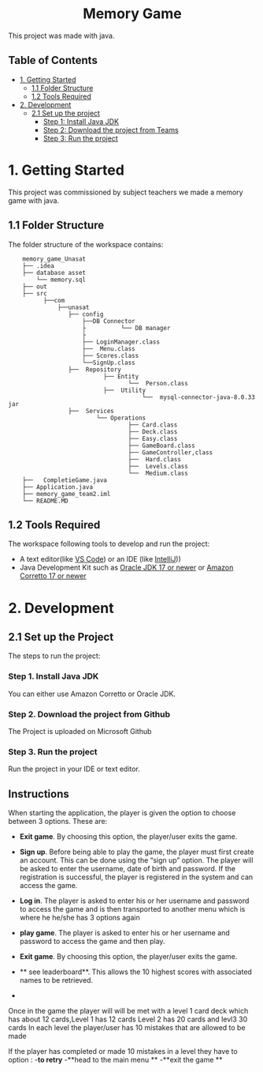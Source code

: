 <h1 align="center">
  Memory Game
</h1>
This project was made with java.

## Table of Contents
- [1. Getting Started](#1-getting-started)
    - [1.1 Folder Structure](#1.1-folder-structure)
    - [1.2 Tools Required](#1.2-tools-required)
- [2. Development](#2-development)
    - [2.1 Set up the project](#21-set-up-the-project)
      - [Step 1: Install Java JDK](#step-1-install-java-jdk)
      - [Step 2: Download the project from Teams](#step-2-download-the-project-from-teams)
      - [Step 3: Run the project](#step-3-run-the-project)



# 1. Getting Started
This project was commissioned by subject teachers we made a memory game with java.

## 1.1 Folder Structure
The folder structure of the workspace contains:
```
    memory_game_Unasat
    ├── .idea
    ├── database asset
        └── memory.sql
    ├── out
    ├── src
          ├──com
              ├──unasat
                 ├── config
                     ├──DB Connector                    
                     ├          └── DB manager
                     ├
                     ├── LoginManager.class
                     ├──  Menu.class       
                     ├── Scores.class
                     └──SignUp.class
                 ├──  Repository
                           ├── Entity
                                  └──  Person.class
                           ├──  Utility             
                                      └──  mysql-connector-java-8.0.33 jar
                 ├──  Services
                         └── Operations                 
                                  ├── Card.class
                                  ├── Deck.class
                                  ├── Easy.class
                                  ├── GameBoard.class
                                  ├── GameController,class
                                  ├──  Hard.class
                                  ├──  Levels.class             
                                  └──  Medium.class
    ├──   CompletieGame.java            
    ├── Application.java
    ├── memory_game_team2.iml
    └── README.MD
```
## 1.2 Tools Required
The workspace following tools to develop and run the project:
- A text editor(like [VS Code](https://code.visualstudio.com/)) or an IDE (like [IntelliJ](https://www.jetbrains.com/idea/)))
- Java Development Kit such as [Oracle JDK 17 or newer](https://www.oracle.com/java/technologies/java-se-glance.html) or [Amazon Corretto 17 or newer](https://aws.amazon.com/corretto/)

# 2. Development

## 2.1 Set up the Project
The steps to run the project:

### Step 1. Install Java JDK
You can either use Amazon Corretto or Oracle JDK. 

### Step 2. Download the project from Github
The Project is uploaded on Microsoft Github

### Step 3. Run the project
Run the project in your IDE or text editor.

## Instructions

When starting the application, the player is given the option to choose between 3 options. These are:

- **Exit game**. By choosing this option, the player/user exits the game.

- **Sign up**. Before being able to play the game, the player must first create an account. This can be done using the “sign up” option. The player will be asked to enter the username, date of birth and password. If the registration is successful, the player is registered in the system and can access the game.

- **Log in**. The player is asked to enter his or her username and password to access the game and is then transported to another menu which is where he he/she has  3 options again

- **play game**. The player is asked to enter his or her username and password to access the game and then play.

- **Exit game**. By choosing this option, the player/user exits the game.

- ** see leaderboard**. This allows the 10 highest scores with associated names to be retrieved.
- 
Once in the game the player will will be met with a level 1 card deck which has about 12 cards,Level 1 has 12 cards 
Level 2  has 20 cards and levl3 30 cards 
In each level the player/user has 10 mistakes that are allowed to be made

If the player has completed or made 10 mistakes in a level they have to option :
-**to retry**
-**head to the main menu **
-**exit the game **


 
